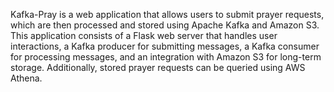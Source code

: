 Kafka-Pray is a web application that allows users to submit prayer requests, which are then processed and stored using Apache Kafka and Amazon S3. This application consists of a Flask web server that handles user interactions, a Kafka producer for submitting messages, a Kafka consumer for processing messages, and an integration with Amazon S3 for long-term storage. Additionally, stored prayer requests can be queried using AWS Athena.
